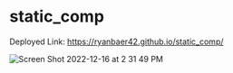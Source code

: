 # static_comp

Deployed Link: https://ryanbaer42.github.io/static_comp/

![Screen Shot 2022-12-16 at 2 31 49 PM](https://user-images.githubusercontent.com/113728354/208192423-2ef714d1-265f-4401-b4c5-bdda3a3b658d.png)
